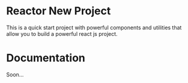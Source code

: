 # Reactor New Project

This is a quick start project with powerful components and utilities that allow you 
to build a powerful react js project.

# Documentation

Soon...